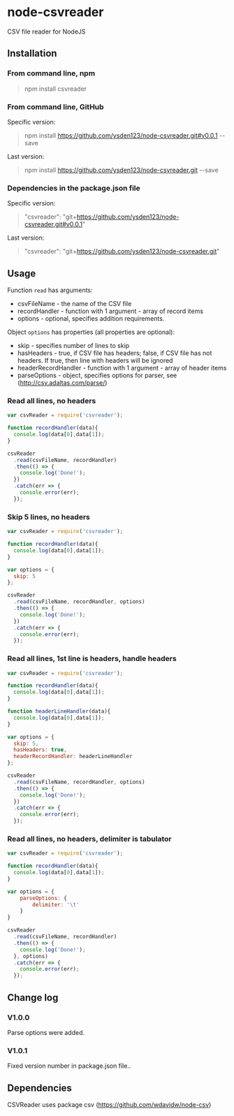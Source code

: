 # node-csvreader
CSV file reader for NodeJS

## Installation

### From command line, npm

> npm install csvreader

### From command line, GitHub
Specific version:
> npm install https://github.com/ysden123/node-csvreader.git#v0.0.1  --save

Last version:
> npm install https://github.com/ysden123/node-csvreader.git  --save

### Dependencies in the package.json file

Specific version:
> "csvreader": "git+https://github.com/ysden123/node-csvreader.git#v0.0.1"

Last version:
> "csvreader": "git+https://github.com/ysden123/node-csvreader.git"

## Usage

Function `read` has arguments:
- csvFileName - the name of the CSV file
- recordHandler - function with 1 argument - array of record items
- options - optional, specifies addition requirements.

Object `options` has properties (all properties are optional):
- skip - specifies number of lines to skip
- hasHeaders - true, if CSV file has headers; false, if CSV file has not headers. If true, then line with headers will be ignored
- headerRecordHandler - function with 1 argument - array of header items
- parseOptions - object, specifies options for parser, see (http://csv.adaltas.com/parse/)

### Read all lines, no headers

```javascript
var csvReader = require('csvreader');

function recordHandler(data){
  console.log(data[0],data[1]);
}

csvReader
  .read(csvFileName, recordHandler)
  .then(() => {
    console.log('Done!');
  })
  .catch(err => {
    console.error(err);
  });
```

### Skip 5 lines, no headers

```javascript
var csvReader = require('csvreader');

function recordHandler(data){
  console.log(data[0],data[1]);
}

var options = {
  skip: 5
};

csvReader
  .read(csvFileName, recordHandler, options)
  .then(() => {
    console.log('Done!');
  })
  .catch(err => {
    console.error(err);
  });
```

### Read all lines, 1st line is headers, handle headers

```javascript
var csvReader = require('csvreader');

function recordHandler(data){
  console.log(data[0],data[1]);
}

function headerLineHandler(data){
  console.log(data[0],data[1]);
}

var options = {
  skip: 5,
  hasHeaders: true,
  headerRecordHandler: headerLineHandler
};

csvReader
  .read(csvFileName, recordHandler, options)
  .then(() => {
    console.log('Done!');
  })
  .catch(err => {
    console.error(err);
  });
```

### Read all lines, no headers, delimiter is tabulator

```javascript
var csvReader = require('csvreader');

function recordHandler(data){
  console.log(data[0],data[1]);
}

var options = {
    parseOptions: {
        delimiter: '\t'
    }
}

csvReader
  .read(csvFileName, recordHandler)
  .then(() => {
    console.log('Done!');
  }, options)
  .catch(err => {
    console.error(err);
  });
```

## Change log
### V1.0.0
Parse options were added.

### V1.0.1
Fixed version number in package.json file..

## Dependencies
CSVReader uses package csv (https://github.com/wdavidw/node-csv)
